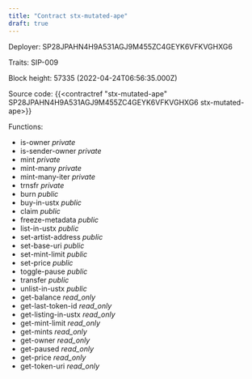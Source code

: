 ```yaml
---
title: "Contract stx-mutated-ape"
draft: true
---
```

Deployer: SP28JPAHN4H9A531AGJ9M455ZC4GEYK6VFKVGHXG6

Traits:
SIP-009 



Block height: 57335 (2022-04-24T06:56:35.000Z)

Source code: {{<contractref "stx-mutated-ape" SP28JPAHN4H9A531AGJ9M455ZC4GEYK6VFKVGHXG6 stx-mutated-ape>}}

Functions:

* is-owner _private_
* is-sender-owner _private_
* mint _private_
* mint-many _private_
* mint-many-iter _private_
* trnsfr _private_
* burn _public_
* buy-in-ustx _public_
* claim _public_
* freeze-metadata _public_
* list-in-ustx _public_
* set-artist-address _public_
* set-base-uri _public_
* set-mint-limit _public_
* set-price _public_
* toggle-pause _public_
* transfer _public_
* unlist-in-ustx _public_
* get-balance _read_only_
* get-last-token-id _read_only_
* get-listing-in-ustx _read_only_
* get-mint-limit _read_only_
* get-mints _read_only_
* get-owner _read_only_
* get-paused _read_only_
* get-price _read_only_
* get-token-uri _read_only_
